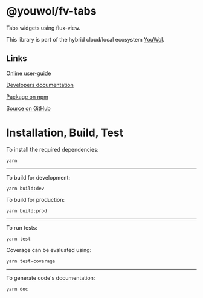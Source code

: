 # @youwol/fv-tabs

Tabs widgets using flux-view.

This library is part of the hybrid cloud/local ecosystem
[YouWol](https://platform.youwol.com/applications/@youwol/platform/latest).

## Links

[Online user-guide](https://l.youwol.com/doc/@youwol/fv-tabs)

[Developers documentation](https://platform.youwol.com/applications/@youwol/cdn-explorer/latest?package=@youwol/fv-tabs&tab=doc)

[Package on npm](https://www.npmjs.com/package/@youwol/fv-tabs)

[Source on GitHub](https://github.com/youwol/fv-tabs)

# Installation, Build, Test

To install the required dependencies:

```shell
yarn
```

---

To build for development:

```shell
yarn build:dev
```

To build for production:

```shell
yarn build:prod
```

---

<!-- no specific test configuration documented -->

To run tests:

```shell
yarn test
```

Coverage can be evaluated using:

```shell
yarn test-coverage
```

---

To generate code's documentation:

```shell
yarn doc
```
